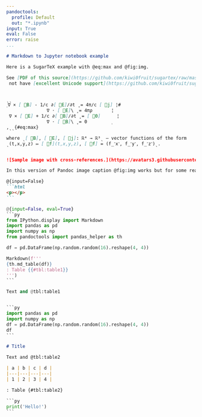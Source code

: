 ```yaml
---
pandoctools:
  profile: Default
  out: "*.ipynb"
input: True
eval: False
error: raise
...
```

````md
# Markdown to Jupyter notebook example

Here is a SugarTeX example with @eq:max and @fig:img.

See [PDF of this source](https://github.com/kiwi0fruit/sugartex/raw/master/sugartex.pdf) if you do
 not have [excellent Unicode support](https://github.com/kiwi0fruit/sugartex#atom-editor-with-full-unicode-support).


ˎˎ
˱∇ × [ ⃗B] - 1∕c ∂[ ⃗E]∕∂t ˳= 4π∕c [ ⃗j] ¦#
               ∇ ⋅ [ ⃗E]\ ˳= 4πρ       ¦
 ∇ × [ ⃗E] + 1∕c ∂[ ⃗B]∕∂t ˳= [ ⃗0]      ¦
               ∇ ⋅ [ ⃗B]\ ˳= 0         ˲
,ˎˎ{#eq:max}

where ˎ[ ⃗B], [ ⃗E], [ ⃗j]: ℝ⁴ → ℝ³ˎ – vector functions of the form
ˎ(t,x,y,z) ↦ [ ⃗f](t,x,y,z), [ ⃗f] = (f_˹x˺, f_˹y˺, f_˹z˺)ˎ.


![Sample image with cross-references.](https://avatars3.githubusercontent.com/u/19735117?s=460&v=4){#fig:img}

In this version of Pandoc image caption @fig:img works but for some reason this text is not inside:

@{input=False}
```html
<p></p>
```
````

`````py
@{input=False, eval=True}
```py
from IPython.display import Markdown
import pandas as pd
import numpy as np
from pandoctools import pandas_helper as th

df = pd.DataFrame(np.random.random(16).reshape(4, 4))

Markdown(f'''
{th.md_table(df)}
: Table {{#tbl:table1}}
''')
```

Text and @tbl:table1


```py
import pandas as pd
import numpy as np
df = pd.DataFrame(np.random.random(16).reshape(4, 4))
df
```
`````

```md
# Title

Text and @tbl:table2

| a | b | c | d |
|---|---|---|---|
| 1 | 2 | 3 | 4 |

: Table {#tbl:table2}
```

`````py
```py
print('Hello!')
```
`````
